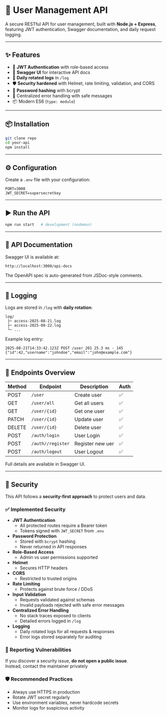 # 🚀 User Management API

A secure RESTful API for user management, built with **Node.js + Express**, featuring JWT authentication, Swagger documentation, and daily request logging.

---

## ✨ Features
- 🔐 **JWT Authentication** with role-based access  
- 📖 **Swagger UI** for interactive API docs  
- 📝 **Daily rotated logs** in `/log`  
- 🛡️ **Security hardened** with Helmet, rate limiting, validation, and CORS  
- 🔑 **Password hashing** with bcrypt  
- 🚦 Centralized error handling with safe messages  
- 📦 Modern ES6 (`type: module`)  

---

## 📦 Installation
```bash
git clone repo
cd your-api
npm install
```

---

## ⚙️ Configuration
Create a `.env` file with your configuration:
```env
PORT=3000
JWT_SECRET=supersecretkey
```

---

## ▶️ Run the API
```bash
npm run start   # development (nodemon)
```

---

## 📖 API Documentation
Swagger UI is available at:
```
http://localhost:3000/api-docs
```

The OpenAPI spec is auto-generated from JSDoc-style comments.

---

## 📂 Logging
Logs are stored in `/log` with **daily rotation**:
```
log/
 ├─ access-2025-08-21.log
 ├─ access-2025-08-22.log
 └─ ...
```

Example log entry:
```
2025-08-21T14:33:42.123Z POST /user 201 25.3 ms - 145 {"id":42,"username":"johndoe","email":"john@example.com"}
```

---

## 📡 Endpoints Overview

| Method | Endpoint          | Description         | Auth |
|--------|-------------------|---------------------|------|
| POST   | `/user`           | Create user         | ✅   |
| GET    | `/user/all`       | Get all users       | ✅   |
| GET    | `/user/{id}`      | Get one user        | ✅   |
| PATCH  | `/user/{id}`      | Update user         | ✅   |
| DELETE | `/user/{id}`      | Delete user         | ✅   |
| POST   | `/auth/login`     | User Login          | ✅   |
| POST   | `/auth//register` | Register new uer    | ✅   |
| POST   | `/auth/logout`    | User Logout         | ✅   |

Full details are available in Swagger UI.

---

## 🔑 Security

This API follows a **security-first approach** to protect users and data.

### ✅ Implemented Security
- **JWT Authentication**
  - All protected routes require a Bearer token
  - Tokens signed with `JWT_SECRET` from `.env`
- **Password Protection**
  - Stored with `bcrypt` hashing
  - Never returned in API responses
- **Role-Based Access**
  - Admin vs user permissions supported
- **Helmet**
  - Secures HTTP headers
- **CORS**
  - Restricted to trusted origins
- **Rate Limiting**
  - Protects against brute force / DDoS
- **Input Validation**
  - Requests validated against schemas
  - Invalid payloads rejected with safe error messages
- **Centralized Error Handling**
  - No stack traces exposed to clients
  - Detailed errors logged in `/log`
- **Logging**
  - Daily rotated logs for all requests & responses
  - Error logs stored separately for auditing

### 🚨 Reporting Vulnerabilities
If you discover a security issue, **do not open a public issue**.  
Instead, contact the maintainer privately 

### 🛡️ Recommended Practices
- Always use HTTPS in production  
- Rotate JWT secret regularly  
- Use environment variables, never hardcode secrets  
- Monitor logs for suspicious activity  
